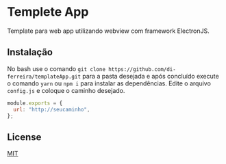 # Templete App

Template para web app utilizando webview com framework ElectronJS.

## Instalação

No bash use o comando `git clone https://github.com/di-ferreira/templateApp.git` para a pasta desejada e após concluído execute o comando `yarn` ou `npm i` para instalar as dependências.
Edite o arquivo `config.js` e coloque o caminho desejado.

```javascript
module.exports = {
  url: "http://seucaminho",
};
```

## License

[MIT](https://choosealicense.com/licenses/mit/)
